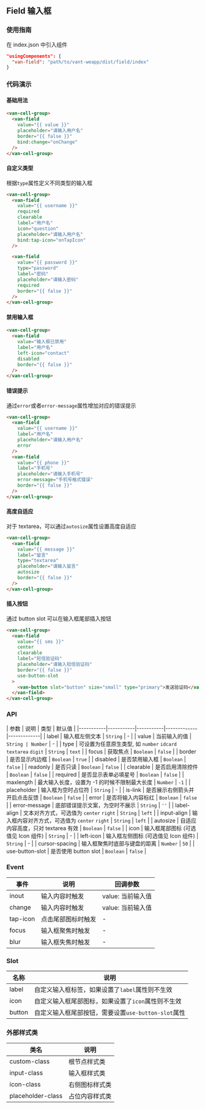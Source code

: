 ## Field 输入框

### 使用指南
在 index.json 中引入组件
```json
"usingComponents": {
  "van-field": "path/to/vant-weapp/dist/field/index"
}
```

### 代码演示

#### 基础用法

```html
<van-cell-group>
  <van-field
    value="{{ value }}"
    placeholder="请输入用户名"
    border="{{ false }}"
    bind:change="onChange"
  />
</van-cell-group>
```

#### 自定义类型
根据`type`属性定义不同类型的输入框

```html
<van-cell-group>
  <van-field
    value="{{ username }}"
    required
    clearable
    label="用户名"
    icon="question"
    placeholder="请输入用户名"
    bind:tap-icon="onTapIcon"
  />

  <van-field
    value="{{ password }}"
    type="password"
    label="密码"
    placeholder="请输入密码"
    required
    border="{{ false }}"
  />
</van-cell-group>
```

#### 禁用输入框

```html
<van-cell-group>
  <van-field
    value="输入框已禁用"
    label="用户名"
    left-icon="contact"
    disabled
    border="{{ false }}"
  />
</van-cell-group>
```

#### 错误提示
通过`error`或者`error-message`属性增加对应的错误提示

```html
<van-cell-group>
  <van-field
    value="{{ username }}"
    label="用户名"
    placeholder="请输入用户名"
    error
  />
  <van-field
    value="{{ phone }}"
    label="手机号"
    placeholder="请输入手机号"
    error-message="手机号格式错误"
    border="{{ false }}"
  />
</van-cell-group>
```

#### 高度自适应
对于 textarea，可以通过`autosize`属性设置高度自适应

```html
<van-cell-group>
  <van-field
    value="{{ message }}"
    label="留言"
    type="textarea"
    placeholder="请输入留言"
    autosize
    border="{{ false }}"
  />
</van-cell-group>
```

#### 插入按钮
通过 button slot 可以在输入框尾部插入按钮

```html
<van-cell-group>
  <van-field
    value="{{ sms }}"
    center
    clearable
    label="短信验证码"
    placeholder="请输入短信验证码"
    border="{{ false }}"
    use-button-slot
  >
    <van-button slot="button" size="small" type="primary">发送验证码</van-button>
  </van-field>
</van-cell-group>
```

### API

| 参数 | 说明 | 类型 | 默认值 |
|-----------|-----------|-----------|-------------|-------------|
| label | 输入框左侧文本 | `String` | - |
| value | 当前输入的值 | `String | Number` | - |
| type | 可设置为任意原生类型, 如 `number` `idcard` `textarea` `digit` | `String` | `text` |
| focus | 获取焦点 | `Boolean` | `false` |
| border | 是否显示内边框 | `Boolean` | `true` |
| disabled | 是否禁用输入框 | `Boolean` | `false` |
| readonly | 是否只读 | `Boolean` | `false` |
| clearable | 是否启用清除控件 | `Boolean` | `false` |
| required | 是否显示表单必填星号 | `Boolean` | `false` |
| maxlength | 最大输入长度，设置为 -1 的时候不限制最大长度 | `Number` | `-1` |
| placeholder | 输入框为空时占位符 | `String` | - |
| is-link | 是否展示右侧箭头并开启点击反馈 | `Boolean` | `false` |
| error | 是否将输入内容标红 | `Boolean` | `false` |
| error-message | 底部错误提示文案，为空时不展示 | `String` | `''` |
| label-align | 文本对齐方式，可选值为 `center` `right` | `String` | `left` |
| input-align | 输入框内容对齐方式，可选值为 `center` `right` | `String` | `left` |
| autosize | 自适应内容高度，只对 textarea 有效 | `Boolean` | `false` |
| icon | 输入框尾部图标 (可选值见 Icon 组件)  | `String` | - |
| left-icon | 输入框左侧图标 (可选值见 Icon 组件)  | `String` | - |
| cursor-spacing | 输入框聚焦时底部与键盘的距离 | `Number` | `50` |
| use-button-slot | 是否使用 button slot  | `Boolean` | `false` |

### Event

| 事件 | 说明 | 回调参数 |
|-----------|-----------|-----------|
| inout | 输入内容时触发 | value: 当前输入值 |
| change | 输入内容时触发 | value: 当前输入值 |
| tap-icon | 点击尾部图标时触发 | - |
| focus | 输入框聚焦时触发 | - |
| blur | 输入框失焦时触发 | - |

### Slot

| 名称 | 说明 |
|-----------|-----------|
| label | 自定义输入框标签，如果设置了`label`属性则不生效 |
| icon | 自定义输入框尾部图标，如果设置了`icon`属性则不生效 |
| button | 自定义输入框尾部按钮，需要设置`use-button-slot`属性 |

### 外部样式类

| 类名 | 说明 |
|-----------|-----------|
| custom-class | 根节点样式类 |
| input-class | 输入框样式类 |
| icon-class | 右侧图标样式类 |
| placeholder-class | 占位内容样式类 |
